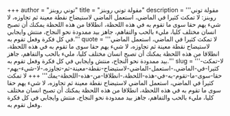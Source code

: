 +++
author = "توني روبنز"
title = "مقولة توني روبنز"
description = '''مقولة توني روبنز: لا تمكث كثيرا في الماضي، استعمل الماضي لاستيضاح نقطة معينة ثم تجاوزه، لا شيء يهم حقا سوى ما تقوم به في هذه اللحظة، انطلاقا من هذه اللحظة يمكنك أن تصبح انسان مختلف كليا، مليء بالحب والتفاهم، جاهز بيد ممدودة نحو النجاح، منتش وايجابي في كل فكرة وفعل تقوم به.'''
quote = '''لا تمكث كثيرا في الماضي، استعمل الماضي لاستيضاح نقطة معينة ثم تجاوزه، لا شيء يهم حقا سوى ما تقوم به في هذه اللحظة، انطلاقا من هذه اللحظة يمكنك أن تصبح انسان مختلف كليا، مليء بالحب والتفاهم، جاهز بيد ممدودة نحو النجاح، منتش وايجابي في كل فكرة وفعل تقوم به.'''
slug = '''لا-تمكث-كثيرا-في-الماضي،-استعمل-الماضي-لاستيضاح-نقطة-معينة-ثم-تجاوزه،-لا-شيء-يهم-حقا-سوى-ما-تقوم-به-في-هذه-اللحظة،-انطلاقا-من-هذه-اللحظة-يمك'''
+++
لا تمكث كثيرا في الماضي، استعمل الماضي لاستيضاح نقطة معينة ثم تجاوزه، لا شيء يهم حقا سوى ما تقوم به في هذه اللحظة، انطلاقا من هذه اللحظة يمكنك أن تصبح انسان مختلف كليا، مليء بالحب والتفاهم، جاهز بيد ممدودة نحو النجاح، منتش وايجابي في كل فكرة وفعل تقوم به.

